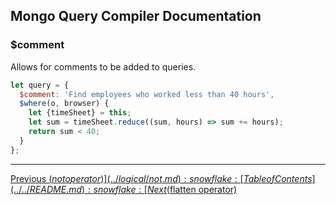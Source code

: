 ## Mongo Query Compiler Documentation

### $comment

Allows for comments to be added to queries.

```javascript
let query = {
  $comment: 'Find employees who worked less than 40 hours',
  $where(o, browser) {
    let {timeSheet} = this;
    let sum = timeSheet.reduce((sum, hours) => sum += hours);
    return sum < 40;
  }
};
```

---

[Previous ($not operator)](../logical/not.md) :snowflake: 
[Table of Contents](../../README.md) :snowflake: 
[Next ($flatten operator)](./flatten.md)
